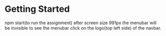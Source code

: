 # Getting Started
npm start(to run the assignment)
after screen size 991px the menubar will be invisible to see the menubar click on the logo(top left side) of the navbar. 

